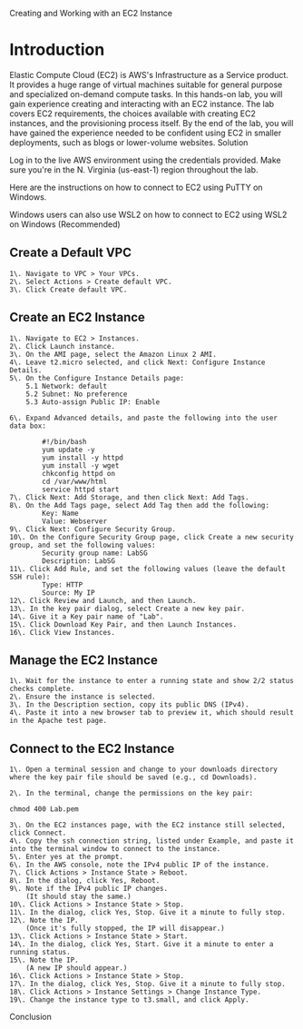 Creating and Working with an EC2 Instance

# Introduction

Elastic Compute Cloud (EC2) is AWS's Infrastructure as a Service product. It provides a huge range of virtual machines suitable for general purpose and specialized on-demand compute tasks. In this hands-on lab, you will gain experience creating and interacting with an EC2 instance. The lab covers EC2 requirements, the choices available with creating EC2 instances, and the provisioning process itself. By the end of the lab, you will have gained the experience needed to be confident using EC2 in smaller deployments, such as blogs or lower-volume websites. Solution

Log in to the live AWS environment using the credentials provided. Make sure you're in the N. Virginia (us-east-1) region throughout the lab.

Here are the instructions on how to connect to EC2 using PuTTY on Windows.

Windows users can also use WSL2 on how to connect to EC2 using WSL2 on Windows (Recommended)

## Create a Default VPC

```
1\. Navigate to VPC > Your VPCs.
2\. Select Actions > Create default VPC.
3\. Click Create default VPC.
```

## Create an EC2 Instance

```
1\. Navigate to EC2 > Instances.
2\. Click Launch instance.
3\. On the AMI page, select the Amazon Linux 2 AMI.
4\. Leave t2.micro selected, and click Next: Configure Instance Details.
5\. On the Configure Instance Details page:
    5.1 Network: default
    5.2 Subnet: No preference
    5.3 Auto-assign Public IP: Enable

6\. Expand Advanced details, and paste the following into the user data box:

        #!/bin/bash
        yum update -y
        yum install -y httpd
        yum install -y wget
        chkconfig httpd on
        cd /var/www/html
        service httpd start
7\. Click Next: Add Storage, and then click Next: Add Tags.
8\. On the Add Tags page, select Add Tag then add the following:
        Key: Name
        Value: Webserver
9\. Click Next: Configure Security Group.
10\. On the Configure Security Group page, click Create a new security group, and set the following values:
        Security group name: LabSG
        Description: LabSG
11\. Click Add Rule, and set the following values (leave the default SSH rule):
        Type: HTTP
        Source: My IP
12\. Click Review and Launch, and then Launch.
13\. In the key pair dialog, select Create a new key pair.
14\. Give it a Key pair name of "Lab".
15\. Click Download Key Pair, and then Launch Instances.
16\. Click View Instances.
```

## Manage the EC2 Instance

```
1\. Wait for the instance to enter a running state and show 2/2 status checks complete.
2\. Ensure the instance is selected.
3\. In the Description section, copy its public DNS (IPv4).
4\. Paste it into a new browser tab to preview it, which should result in the Apache test page.
```

## Connect to the EC2 Instance

```
1\. Open a terminal session and change to your downloads directory where the key pair file should be saved (e.g., cd Downloads).

2\. In the terminal, change the permissions on the key pair:

chmod 400 Lab.pem

3\. On the EC2 instances page, with the EC2 instance still selected, click Connect.
4\. Copy the ssh connection string, listed under Example, and paste it into the terminal window to connect to the instance.
5\. Enter yes at the prompt.
6\. In the AWS console, note the IPv4 public IP of the instance.
7\. Click Actions > Instance State > Reboot.
8\. In the dialog, click Yes, Reboot.
9\. Note if the IPv4 public IP changes.
    (It should stay the same.)
10\. Click Actions > Instance State > Stop.
11\. In the dialog, click Yes, Stop. Give it a minute to fully stop.
12\. Note the IP.
    (Once it's fully stopped, the IP will disappear.)
13\. Click Actions > Instance State > Start.
14\. In the dialog, click Yes, Start. Give it a minute to enter a running status.
15\. Note the IP.
    (A new IP should appear.)
16\. Click Actions > Instance State > Stop.
17\. In the dialog, click Yes, Stop. Give it a minute to fully stop.
18\. Click Actions > Instance Settings > Change Instance Type.
19\. Change the instance type to t3.small, and click Apply.
```

Conclusion
